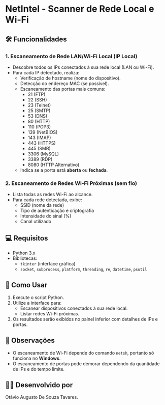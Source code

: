 # NetIntel - Scanner de Rede Local e Wi-Fi

## 🛠️ Funcionalidades

### 1. Escaneamento de Rede LAN/Wi-Fi Local (IP Local)
- Descobre todos os IPs conectados à sua rede local (LAN ou Wi-Fi).
- Para cada IP detectado, realiza:
  - Verificação de hostname (nome do dispositivo).
  - Detecção do endereço MAC (se possível).
  - Escaneamento das portas mais comuns:
    - 21 (FTP)
    - 22 (SSH)
    - 23 (Telnet)
    - 25 (SMTP)
    - 53 (DNS)
    - 80 (HTTP)
    - 110 (POP3)
    - 139 (NetBIOS)
    - 143 (IMAP)
    - 443 (HTTPS)
    - 445 (SMB)
    - 3306 (MySQL)
    - 3389 (RDP)
    - 8080 (HTTP Alternativo)
  - Indica se a porta está **aberta** ou **fechada**.

### 2. Escaneamento de Redes Wi-Fi Próximas (sem fio)
- Lista todas as redes Wi-Fi ao alcance.
- Para cada rede detectada, exibe:
  - SSID (nome da rede)
  - Tipo de autenticação e criptografia
  - Intensidade do sinal (%)
  - Canal utilizado

## 💻 Requisitos
- Python 3.x
- Bibliotecas:
  - `tkinter` (interface gráfica)
  - `socket`, `subprocess`, `platform`, `threading`, `re`, `datetime`, `psutil`

## 🚀 Como Usar
1. Execute o script Python.
2. Utilize a interface para:
   - Escanear dispositivos conectados à sua rede local.
   - Listar redes Wi-Fi próximas.
3. Os resultados serão exibidos no painel inferior com detalhes de IPs e portas.

## 📌 Observações
- O escaneamento de Wi-Fi depende do comando `netsh`, portanto só funciona no **Windows**.
- O escaneamento de portas pode demorar dependendo da quantidade de IPs e do tempo limite.

## 👨‍💻 Desenvolvido por
Otávio Augusto De Souza Tavares. 
